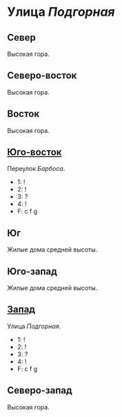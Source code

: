 # Улица *Подгорная*

## Север

Высокая гора.

## Северо-восток

Высокая гора.

## Восток

Высокая гора.

## [Юго-восток](./560080.md)

Переулок *Барбоса*.

* 1:    !
* 2:    !
* 3:    ?
* 4:    !
* F:    c   f   g

## Юг

Жилые дома средней высоты.

## Юго-запад

Жилые дома средней высоты.

## [Запад](./550075.md)

Улица *Подгорная*.

* 1:    !
* 2:    !
* 3:    ?
* 4:    !
* F:    c   f   g

## Северо-запад

Высокая гора.
